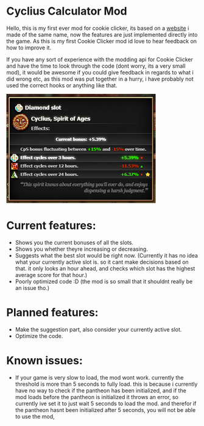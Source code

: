 # Cyclius Calculator Mod
Hello, this is my first ever mod for cookie clicker, its based on a <a href="https://zypa.github.io/cyclius-calc/">website</a> i made of the same name, now the features are just implemented directly into the game.
As this is my first Cookie Clicker mod id love to hear feedback on how to improve it.

If you have any sort of experience with the modding api for Cookie Clicker and have the time to look through the code (dont worry, its a very small mod), it would be awesome if you could give feedback in regards to what i did wrong etc, as this mod was put together in a hurry, i have probably not used the correct hooks or anything like that.

<img src="preview.png"></img>

# Current features:
- Shows you the current bonuses of all the slots.
- Shows you whether theyre increasing or decreasing.
- Suggests what the best slot would be right now. (Currently it has no idea what your currently active slot is. so it cant make decisions based on that. it only looks an hour ahead, and checks which slot has the highest average score for that hour.)
- Poorly optimized code :D (the mod is so small that it shouldnt really be an issue tho.)

# Planned features:
- Make the suggestion part, also consider your currently active slot.
- Optimize the code.

# Known issues:
- If your game is very slow to load, the mod wont work. currently the threshold is more than 5 seconds to fully load. this is because i currently have no way to check if the pantheon has been initialized, and if the mod loads before the pantheon is initialized it throws an error, so currently ive set it to just wait 5 seconds to load the mod. and therefor if the pantheon hasnt been initialized after 5 seconds, you will not be able to use the mod,
